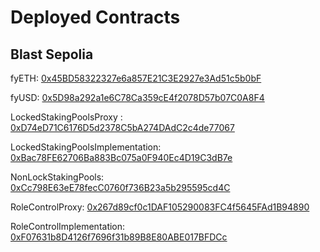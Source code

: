 # Deployed Contracts

## Blast Sepolia

fyETH: [0x45BD58322327e6a857E21C3E2927e3Ad51c5b0bF](https://testnet.blastscan.io/address/0x45BD58322327e6a857E21C3E2927e3Ad51c5b0bF)

fyUSD: [0x5D98a292a1e6C78Ca359cE4f2078D57b07C0A8F4](https://testnet.blastscan.io/address/0x5D98a292a1e6C78Ca359cE4f2078D57b07C0A8F4)

LockedStakingPoolsProxy : [0xD74eD71C6176D5d2378C5bA274DAdC2c4de77067](https://testnet.blastscan.io/address/0xD74eD71C6176D5d2378C5bA274DAdC2c4de77067)

LockedStakingPoolsImplementation: [0xBac78FE62706Ba883Bc075a0F940Ec4D19C3dB7e](https://testnet.blastscan.io/address/0xBac78FE62706Ba883Bc075a0F940Ec4D19C3dB7e)

NonLockStakingPools: [0xCc798E63eE78fecC0760f736B23a5b295595cd4C](https://testnet.blastscan.io/address/0xCc798E63eE78fecC0760f736B23a5b295595cd4C)

RoleControlProxy: [0x267d89cf0c1DAF105290083FC4f5645FAd1B94890](https://testnet.blastscan.io/address/0x267d89cf0c1DAF105290083FC4f5645FAd1B94890)

RoleControlImplementation: [0xF07631b8D4126f7696f31b89B8E80ABE017BFDCc](https://testnet.blastscan.io/address/0xF07631b8D4126f7696f31b89B8E80ABE017BFDCc)
